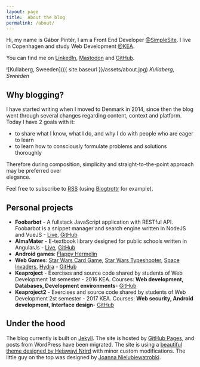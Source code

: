```yaml
---
layout: page
title:  About the blog
permalink: /about/
---
```

Hi, my name is Gábor Pintér, I am a Front End Developer [@SimpleSite](http://simplesite.com). I live in Copenhagen and study Web Development [@KEA](http://kea.dk).

You can find me on [LinkedIn](https://www.linkedin.com/in/gaboratorium/), [Mastodon](https://mastodon.technology/@gaboratorium) and [GitHub](http://github.com/{{site.github_username}}).

![Kullaberg, Sweeden]({{ site.baseurl }}/assets/about.jpg)
*Kullaberg, Sweeden*


<!--![Me!]({{ site.cdn_path }}/img/about.jpg)-->

## Why blogging?

I have started writing when I moved to Denmark in 2014, since then the blog went through several changes regarding content, context and platform. Today I have 2 goals with it:

  - to share what I know, what I do, and why I do with people who are eager to learn
  - to learn how to consciously formulate problems and solutions thoroughly

Therefore during composition, simplicity and straight-to-the-point approach may be preferred over 	
elegance.

Feel free to subscribe to [RSS]({{site.url}}/feed.xml) (using [Blogtrottr](https://blogtrottr.com/) for example).

## Personal projects

  - **Foobarbot** - A fullstack JavaScript application with RESTful API. Foobarbot is a snippet manager and search engine written in NodeJS and VueJS - [Live](http://foobarbot.com), [GitHub](https://github.com/gaboratorium/foobarbot)
  - **AlmaMater** - E-textbook library designed for public schools written in AngularJs - [Live](http://gaboratorium.github.io/AlmaMater/#/), [GitHub](https://github.com/gaboratorium/AlmaMater)
  - **Android games**: [Flappy Hermelin]({{site.url}}/notes/my-first-android-game)
  - **Web Games**: [Star Wars Card Game](http://gaborpinter.net/webapps/swcg/), [Star Wars Typeshooter](http://gaborpinter.net/webapps/starwars/), [Space Invaders](http://gaborpinter.net/webapps/spaceinvaders/), [Hydra](http://gaborpinter.net/webapps/hydra/) - [GitHub](https://github.com/gaboratorium/Completed-Tutorials)
  - **Keaproject** - Exercises and source code shared by students of Web Development 1st semester - 2016 KEA. Courses: **Web development, Databases, Development environments**- [GitHub](https://github.com/gaboratorium/keaproject)
  - **Keaproject2** - Exercises and source code shared by students of Web Development 2st semester - 2017 KEA. Courses: **Web security, Android development, Interface design**- [GitHub](https://github.com/gaboratorium/keaproject2)

## Under the hood
The blog currently is built on [Jekyll](https://jekyllrb.com/). The site is hosted by [GitHub Pages](https://pages.github.com/), and posts from WordPress have been migrated. The site is using a [beautiful theme designed by Heiswayi Nrird](https://github.com/heiswayi/the-plain) with minor custom modifications. The little guy on the top was designed by [Joanna Nielubiewatrobki](https://www.behance.net/user/?username=nielubiewatrobki).